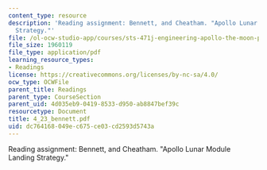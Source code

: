 ```yaml
---
content_type: resource
description: 'Reading assignment: Bennett, and Cheatham. "Apollo Lunar Module Landing
  Strategy."'
file: /ol-ocw-studio-app/courses/sts-471j-engineering-apollo-the-moon-project-as-a-complex-system-spring-2007/dc764168049ec675ce03cd2593d5743a_4_23_bennett.pdf
file_size: 1960119
file_type: application/pdf
learning_resource_types:
- Readings
license: https://creativecommons.org/licenses/by-nc-sa/4.0/
ocw_type: OCWFile
parent_title: Readings
parent_type: CourseSection
parent_uid: 4d035eb9-0419-8533-d950-ab8847bef39c
resourcetype: Document
title: 4_23_bennett.pdf
uid: dc764168-049e-c675-ce03-cd2593d5743a
---
```

Reading assignment: Bennett, and Cheatham. "Apollo Lunar Module Landing Strategy."